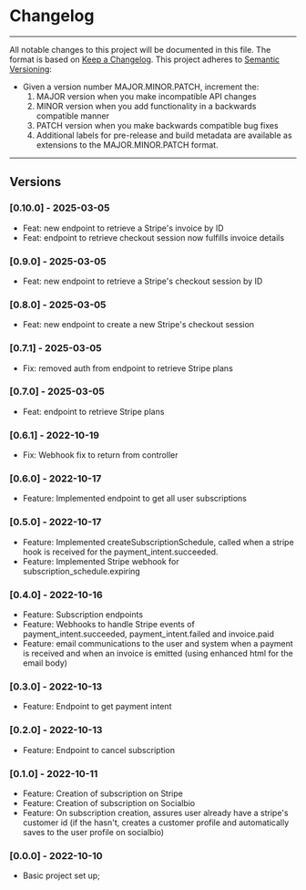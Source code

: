 # Changelog

---

All notable changes to this project will be documented in this file.
The format is based on [Keep a Changelog](https://keepachangelog.com/en/1.0.0/).
This project adheres to [Semantic Versioning](https://semver.org/spec/v2.0.0.html):

- Given a version number MAJOR.MINOR.PATCH, increment the:
  1. MAJOR version when you make incompatible API changes
  2. MINOR version when you add functionality in a backwards compatible manner
  3. PATCH version when you make backwards compatible bug fixes
  4. Additional labels for pre-release and build metadata are available as extensions to the MAJOR.MINOR.PATCH format.

---

## Versions

### [0.10.0] - 2025-03-05

- Feat: new endpoint to retrieve a Stripe's invoice by ID
- Feat: endpoint to retrieve checkout session now fulfills invoice details

### [0.9.0] - 2025-03-05

- Feat: new endpoint to retrieve a Stripe's checkout session by ID

### [0.8.0] - 2025-03-05

- Feat: new endpoint to create a new Stripe's checkout session

### [0.7.1] - 2025-03-05

- Fix: removed auth from endpoint to retrieve Stripe plans

### [0.7.0] - 2025-03-05

- Feat: endpoint to retrieve Stripe plans

### [0.6.1] - 2022-10-19

- Fix: Webhook fix to return from controller

### [0.6.0] - 2022-10-17

- Feature: Implemented endpoint to get all user subscriptions

### [0.5.0] - 2022-10-17

- Feature: Implemented createSubscriptionSchedule, called when a stripe hook is received for the payment_intent.succeeded.
- Feature: Implemented Stripe webhook for subscription_schedule.expiring

### [0.4.0] - 2022-10-16

- Feature: Subscription endpoints
- Feature: Webhooks to handle Stripe events of payment_intent.succeeded, payment_intent.failed and invoice.paid
- Feature: email communications to the user and system when a payment is received and when an invoice is emitted (using enhanced html for the email body)

### [0.3.0] - 2022-10-13

- Feature: Endpoint to get payment intent

### [0.2.0] - 2022-10-13

- Feature: Endpoint to cancel subscription

### [0.1.0] - 2022-10-11

- Feature: Creation of subscription on Stripe
- Feature: Creation of subscription on Socialbio
- Feature: On subscription creation, assures user already have a stripe's customer id (if the hasn't, creates a customer profile and automatically saves to the user profile on socialbio)

### [0.0.0] - 2022-10-10

- Basic project set up;
